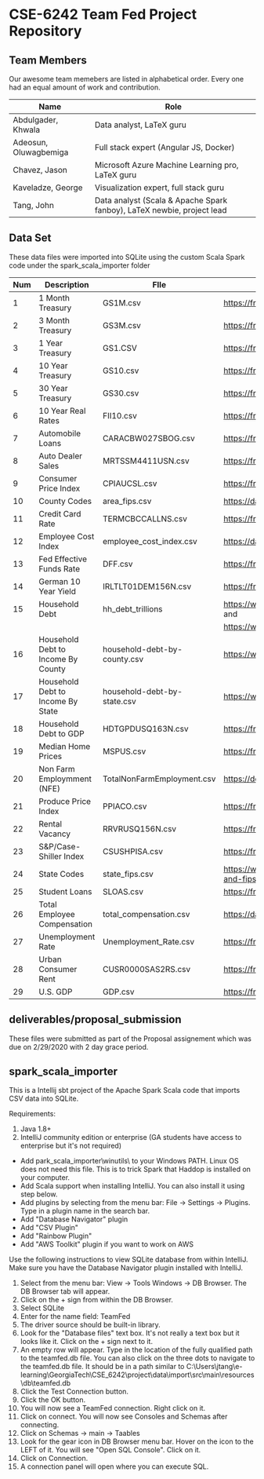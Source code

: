 # CSE-6242 Team Fed Project Repository

Team Members
--------------------
Our awesome team memebers are listed in alphabetical order. Every one had an equal amount of work and contribution.

| Name                     | Role
|--------------------------|---------------------------------------------------------------------------------
| Abdulgader, Khwala | Data analyst, LaTeX guru 
| Adeosun, Oluwagbemiga | Full stack expert (Angular JS, Docker)
| Chavez, Jason | Microsoft Azure Machine Learning pro, LaTeX guru 
| Kaveladze, George | Visualization expert, full stack guru
| Tang, John | Data analyst (Scala & Apache Spark fanboy), LaTeX newbie, project lead

Data Set
--------------------
These data files were imported into SQLite using the custom Scala Spark code under the spark_scala_importer folder

|Num | Description              | FIle                           | Source
|----|--------------------------|--------------------------------|-------------------------------------------------
| 1  | 1 Month Treasury         | GS1M.csv                       | https://fred.stlouisfed.org/series/GS1M
| 2  | 3 Month Treasury         | GS3M.csv                       | https://fred.stlouisfed.org/series/GS3M
| 3  | 1 Year Treasury          | GS1.CSV                        | https://fred.stlouisfed.org/series/GS10
| 4  | 10 Year Treasury         | GS10.csv                       | https://fred.stlouisfed.org/series/GS10
| 5  | 30 Year Treasury         | GS30.csv                       | https://fred.stlouisfed.org/series/GS30
| 6  | 10 Year Real Rates       | FII10.csv                      | https://fred.stlouisfed.org/series/FII10
| 7  | Automobile Loans         | CARACBW027SBOG.csv             | https://fred.stlouisfed.org/series/CARACBW027SBOG
| 8  | Auto Dealer Sales        | MRTSSM4411USN.csv              | https://fred.stlouisfed.org/series/MRTSSM4411USN
| 9  | Consumer Price Index     | CPIAUCSL.csv                   | https://fred.stlouisfed.org/series/CPIAUCSL
| 10 | County Codes             | area_fips.csv                  | https://data.bls.gov/cew/doc/titles/area/area_titles.htm
| 11 | Credit Card Rate         | TERMCBCCALLNS.csv              | https://fred.stlouisfed.org/series/TERMCBCCINTNS
| 12 | Employee Cost Index      | employee_cost_index.csv        | https://data.bls.gov/cgi-bin/surveymost?bls
| 13 | Fed Effective Funds Rate | DFF.csv                        | https://fred.stlouisfed.org/series/DFF
| 14 | German 10 Year Yield     | IRLTLT01DEM156N.csv            | https://fred.stlouisfed.org/series/IRLTLT01DEM156N
| 15 | Household Debt           | hh_debt_trillions              | https://www.newyorkfed.org/medialibrary/media/research/national_economy/householdcredit/pre2003_data.xlsx  and 
|    |                          |                                | https://www.newyorkfed.org/medialibrary/media/research/national_economy/householdcredit/pre2003_data.xlsx
| 16 | Household Debt to Income By County | household-debt-by-county.csv   | https://www.federalreserve.gov/releases/z1/dataviz/household_debt/
| 17 | Household Debt to Income By State  | household-debt-by-state.csv    | https://www.federalreserve.gov/releases/z1/dataviz/household_debt/
| 18 | Household Debt to GDP    | HDTGPDUSQ163N.csv              | https://fred.stlouisfed.org/series/HDTGPDUSQ163N
| 19 | Median Home Prices       | MSPUS.csv                      | https://fred.stlouisfed.org/series/MSPUS
| 20 | Non Farm Employmment (NFE) | TotalNonFarmEmployment.csv | https://download.bls.gov/pub/time.series/ce/ce.data.00a.TotalNonfarm.Employment
| 21 | Produce Price Index      | PPIACO.csv                     | https://fred.stlouisfed.org/series/PPIACO
| 22  | Rental Vacancy           | RRVRUSQ156N.csv                | https://fred.stlouisfed.org/series/RRVRUSQ156N
| 23 | S&P/Case-Shiller Index   | CSUSHPISA.csv                  | https://fred.stlouisfed.org/series/CSUSHPISA
| 24 | State Codes              | state_fips.csv								         | https://www.bls.gov/respondents/mwr/electronic-data-interchange/appendix-d-usps-state-abbreviations-and-fips-codes.htm
| 25 | Student Loans            | SLOAS.csv                      | https://fred.stlouisfed.org/series/SLOAS 
| 26 | Total Employee Compensation | total_compensation.csv      | https://data.bls.gov/pdq/SurveyOutputServlet
| 27 | Unemployment Rate        | Unemployment_Rate.csv          | https://fred.stlouisfed.org/series/UNRATE/
| 28 | Urban Consumer Rent      | CUSR0000SAS2RS.csv             | https://fred.stlouisfed.org/series/CUSR0000SAS2RS
| 29 | U.S. GDP                 | GDP.csv                        | https://fred.stlouisfed.org/series/GDP


deliverables/proposal_submission
--------------------
These files were submitted as part of the Proposal assignement which was due on 2/29/2020 with 2 day grace period.

spark_scala_importer 
---------------------
This is a Intellij sbt project of the Apache Spark Scala code that imports CSV data into SQLite.  

Requirements:
1. Java 1.8+
2. IntelliJ community edition or enterprise (GA students have access to enterprise but it's not required)
  * Add park_scala_importer\winutils\ to your Windows PATH. Linux OS does not need this file. This is to trick Spark that Haddop is installed on your computer.
  * Add Scala support when installing IntelliJ. You can also install it using step below.
  * Add plugins by selecting from the menu bar: File -> Settings -> Plugins. Type in a plugin name in the search bar.
  * Add "Database Navigator" plugin
  * Add "CSV Plugin"
  * Add "Rainbow Plugin"
  * Add "AWS Toolkit" plugin if you want to work on AWS
  
  
Use the following instructions to view SQLite database from within IntelliJ. Make sure you have the Database Navigator plugin installed with IntelliJ.

1. Select from the menu bar: View -> Tools Windows -> DB Browser. The DB Browser tab will appear.
2. Click on the + sign from within the DB Browser.
3. Select SQLite
4. Enter for the name field: TeamFed
5. The driver source should be built-in library.
6. Look for the "Database files" text box. It's not really a text box but it looks like it. Click on the + sign next to it.
7. An empty row will appear. Type in the location of the fully qualified path to the teamfed.db file. You can also click on the three dots to navigate to the teamfed.db file. It should be in a path similar to C:\Users\jtang\e-learning\GeorgiaTech\CSE_6242\project\data\import\src\main\resources\db\teamfed.db
8. Click the Test Connection button. 
9. Click the OK button. 
10. You will now see a TeamFed connection. Right click on it.
11. Click on connect. You will now see Consoles and Schemas after connecting.
12. Click on Schemas -> main -> Taables
13. Look for the gear icon in DB Browser menu bar. Hover on the icon to the LEFT of it. You will see "Open SQL Console". Click on it.
15. Click on Connection.
16. A connection panel will open where you can execute SQL.
  
  

